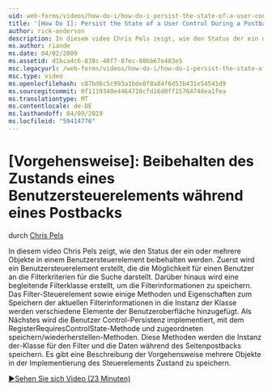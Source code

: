 ```yaml
---
uid: web-forms/videos/how-do-i/how-do-i-persist-the-state-of-a-user-control-during-a-postback
title: '[How Do I]: Persist the State of a User Control During a Postback | Microsoft Docs'
author: rick-anderson
description: In diesem video Chris Pels zeigt, wie den Status der ein oder mehrere Objekte in einem Benutzersteuerelement beibehalten werden. Zuerst wird ein Benutzersteuerelement erstellt, die die Abilit darstellt...
ms.author: riande
ms.date: 04/02/2009
ms.assetid: d1bca4c6-838c-40f7-87ec-80bb67e483e5
msc.legacyurl: /web-forms/videos/how-do-i/how-do-i-persist-the-state-of-a-user-control-during-a-postback
msc.type: video
ms.openlocfilehash: c87bd6c5c993a1bde8f8a84f6d53b431e54541d9
ms.sourcegitcommit: 0f1119340e4464720cfd16d0ff15764746ea1fea
ms.translationtype: MT
ms.contentlocale: de-DE
ms.lasthandoff: 04/09/2019
ms.locfileid: "59414776"
---
```

# <a name="how-do-i-persist-the-state-of-a-user-control-during-a-postback"></a>[Vorgehensweise]: Beibehalten des Zustands eines Benutzersteuerelements während eines Postbacks

durch [Chris Pels](https://twitter.com/chrispels)

In diesem video Chris Pels zeigt, wie den Status der ein oder mehrere Objekte in einem Benutzersteuerelement beibehalten werden. Zuerst wird ein Benutzersteuerelement erstellt, die die Möglichkeit für einen Benutzer an die Filterkriterien für die Suche darstellt. Darüber hinaus wird eine begleitende Filterklasse erstellt, um die Filterinformationen zu speichern. Das Filter-Steuerelement sowie einige Methoden und Eigenschaften zum Speichern der aktuellen Filterinformationen in die Instanz der Klasse werden verschiedene Elemente der Benutzeroberfläche hinzugefügt. Als Nächstes wird die Benutzer Control-Persistenz implementiert, mit dem RegisterRequiresControlState-Methode und zugeordneten speichern/wiederherstellen-Methoden. Diese Methoden werden die Instanz der-Klasse für den Filter und die Daten während des Seitenpostbacks speichern. Es gibt eine Beschreibung der Vorgehensweise mehrere Objekte in der Implementierung des Steuerelements Zustand zu speichern.

[&#9654;Sehen Sie sich Video (23 Minuten)](https://channel9.msdn.com/Blogs/ASP-NET-Site-Videos/how-do-i-persist-the-state-of-a-user-control-during-a-postback)
